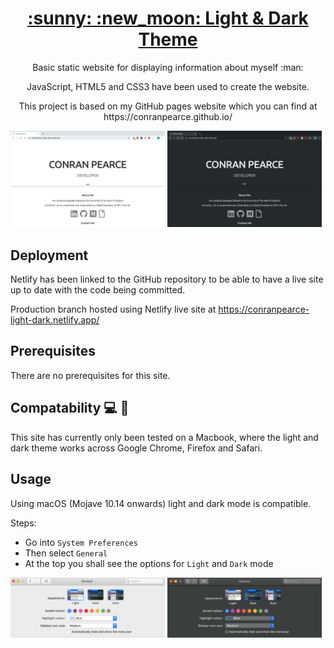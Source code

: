 <h1 align="center">
  <a href="https://conranpearce-light-dark.netlify.app/">:sunny: :new_moon: Light & Dark Theme</a>
</h1>

<p align="center">Basic static website for displaying information about myself :man:</p>

<p align="center">JavaScript, HTML5 and CSS3 have been used to create the website.</p>

<p align="center">This project is based on my GitHub pages website which you can find at https://conranpearce.github.io/</p>

<p>
  <img width='49%' src="demo/demo-light.png"/>
  <img width='49%' src="demo/demo-dark.png"/>
</p>

## Deployment

Netlify has been linked to the GitHub repository to be able to have a live site up to date with the code being committed.

Production branch hosted using Netlify live site at https://conranpearce-light-dark.netlify.app/

## Prerequisites

There are no prerequisites for this site.

## Compatability :computer: :iphone:

This site has currently only been tested on a Macbook, where the light and dark theme works across Google Chrome, Firefox and Safari.

## Usage

Using macOS (Mojave 10.14 onwards) light and dark mode is compatible.

Steps:
- Go into ```System Preferences```
- Then select ```General```
- At the top you shall see the options for ```Light``` and ```Dark``` mode

<p>
  <img width='49%' src="demo/settings-light.png"/>
  <img width='49%' src="demo/settings-dark.png"/>
</p>
